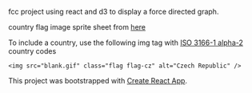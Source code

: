 fcc project using react and d3 to display a force directed graph.

country flag image sprite sheet from [here]()

To include a country, use the following img tag with
[ISO 3166-1 alpha-2](https://en.wikipedia.org/wiki/ISO_3166-1_alpha-2) country codes

```
<img src="blank.gif" class="flag flag-cz" alt="Czech Republic" />
```

This project was bootstrapped with [Create React App](https://github.com/facebookincubator/create-react-app).
